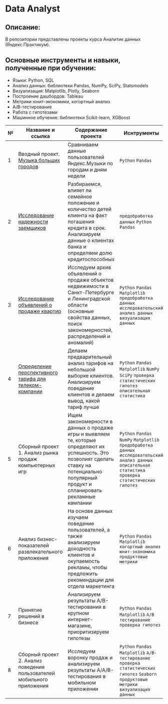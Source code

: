 # Data Analyst
## Описание:
В репозитории представлены проекты курса Аналитик данных (Яндекс.Практикум).

## Основные инструменты и навыки, полученные при обучении:

* Языки: Python, SQL
* Анализ данных: библиотеки Pandas, NumPy, SciPy, Statsmodels
* Визуализация: Matplotlib, Plotly, Seaborn
* Построение дашбордов: Tableau
* Метрики юнит-экономики, когортный анализ
* А/В-тестирование
* Работа с гипотезами
* Машинное обучение: библиотеки Scikit-learn, XGBoost


| № | Название и ссылка  | Содержание проекта   | Иснтрументы  |
|---|--------------------|----------------------|--------------|
| 1 | Вводный проект. [Музыка больших городов](https://github.com/egormusalimov/Yandex-Practicum/tree/main/big_cities_music) | Сравниваем данные пользователей Яндекс.Музыки по городам и дням недели | `Python` `Pandas` |
| 2 | [Исследование надежности заемщиков](https://github.com/egormusalimov/Yandex-Practicum/tree/main/estate_data) | Разбираемся, влияет ли семейное положение и количество детей клиента на факт погашения кредита в срок. Анализируем данные о клиентах банка и определяем долю кредитоспособных  | `предобработка данных` `Python` `Pandas`|
| 3 | [Исследование объявлений о продаже квартир](https://github.com/egormusalimov/Yandex-Practicum/tree/main/estate_research) | Исследуем архив объявлений о продаже объектов недвижимости в Санкт-Петербурге и Ленинградской области (основные свойства данных, поиск закономерностей, распределений и аномалий) | `Python` `Pandas` `Matplotlib` `предобработка данных` `исследовательский анализ данных` `визуализация данных` |
| 4 | [Определение перспективного тарифа для телеком-компании](https://github.com/egormusalimov/Yandex-Practicum/tree/main/cell_phone) | Делаем предварительный анализ тарифов на небольшой выборке клиентов. Анализируем поведение клиентов и делаем вывод, какой тариф лучше | `Python` `Pandas` `Matplotlib` `NumPy` `SciPy` `проверка статистических гипотез` `описательная статистика` |
| 5 | Сборный проект 1. Анализ рынка продаж компьютерных игр | Ищем закономерности в данных о продаже игры и выявляем те, которые определяют их успешность. Это позволият сделать ставку на потенциально популярный продукт и спланировать рекламные кампании | `Python` `Pandas` `NumPy` `Matplotlib` `предобработка данных` `исследовательский анализ данных` `описательная статистика` `проверка статистических гипотез` |
| 6 | Анализ бизнес-показателей развлекательного приложения | На основе данных изучаем поведение пользователей, а также анализируем доходность клиентов и окупаемость рекламы, чтобы предложить рекомендации для отдела маркетинга | `Python` `Pandas` `Matplotlib` `когортный анализ` `юнит-экономика` `продуктовые метрики` |
| 7 | Принятие решений в бизнесе | Анализируем результаты A/B-тестирования в крупном интернет-магазине, приоритизируем гипотезы | `Python` `Pandas` `Matplotlib` `А/В тестирование` `проверка гипотез` |
| 8 | Сборный проект 2. Анализ поведения пользователей мобильного приложения | Исследуем воронку продаж и анализируем результаты A/A/B-тестирования в мобильном приложении | `Python` `Pandas` `Matplotlib` `A/B-тестирование` `проверка статистических гипотез` `Seaborn` `продуктовые метрики` `визуализация данных` |
